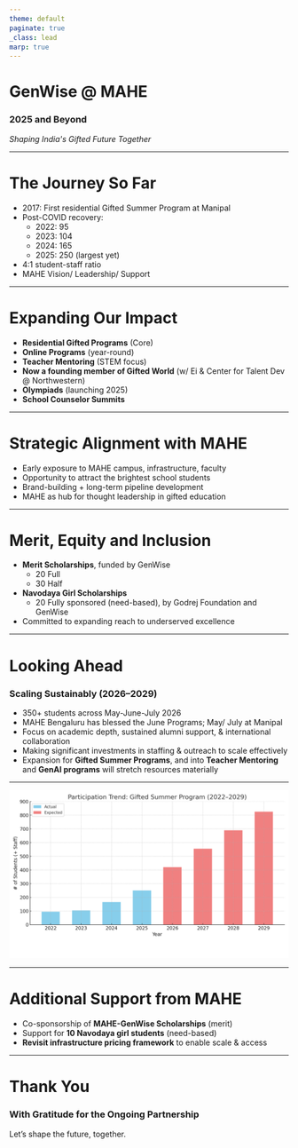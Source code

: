 ```yaml
---
theme: default
paginate: true
_class: lead
marp: true
---
```


# GenWise @ MAHE
### 2025 and Beyond
*Shaping India's Gifted Future Together*

<!-- presenter: Open with thanks and excitement. Acknowledge MAHE’s visionary leadership and long-standing support. Frame this as a celebration and a peek into what’s next. -->

---

# The Journey So Far
- 2017: First residential Gifted Summer Program at Manipal
- Post-COVID recovery: 
  - 2022:  95
  - 2023: 104
  - 2024: 165
  - 2025: 250 (largest yet)
- 4:1 student-staff ratio
- MAHE Vision/ Leadership/ Support

<!-- presenter: Emphasize growth and resilience post-COVID. Reinforce MAHE’s active and continuing role - Infra, food, AC classrooms, faculty engagement, Addas (Emergency Medicine: Dr Mark, Culinary: Chef XYZ, Engineering: ). Mention student-staff ratio as an indicator of program quality. -->

---

# Expanding Our Impact
- **Residential Gifted Programs** (Core)
- **Online Programs** (year-round)
- **Teacher Mentoring** (STEM focus)
- **Now a founding member of Gifted World** (w/ Ei & Center for Talent Dev @ Northwestern)
- **Olympiads** (launching 2025)
- **School Counselor Summits**


<!-- presenter: Show how GenWise is evolving into a full-spectrum gifted ecosystem. Briefly describe each offering to convey credibility and breadth. -->

---

# Strategic Alignment with MAHE
- Early exposure to MAHE campus, infrastructure, faculty
- Opportunity to attract the brightest school students
- Brand-building + long-term pipeline development
- MAHE as hub for thought leadership in gifted education

<!-- presenter: Highlight alignment with MAHE’s goals—branding, outreach, and long-term talent cultivation. -->

---

# Merit, Equity and Inclusion
- **Merit Scholarships**, funded by GenWise
  - 20 Full
  - 30 Half
- **Navodaya Girl Scholarships**
  - 20 Fully sponsored (need-based), by Godrej Foundation and GenWise
- Committed to expanding reach to underserved excellence

<!-- presenter: Underscore that scale doesn’t come at the cost of equity. Mention scholarships as proof of mission-driven intent. -->

---

# Looking Ahead
### Scaling Sustainably (2026–2029)

- 350+ students across May-June-July 2026
- MAHE Bengaluru has blessed the June Programs; May/ July at Manipal
- Focus on academic depth, sustained alumni support, & international collaboration
- Making significant investments in staffing & outreach to scale effectively
- Expansion for **Gifted Summer Programs**, and into **Teacher Mentoring** and **GenAI programs** will stretch resources materially

---
![Participation Trend](./gifted_summer_participation_trend_padded.png)

<!-- presenter: Lay out a bold but feasible roadmap. Call out Gifted World affiliation as strategic credibility. Mention resource pressure to hint at why MAHE support matters more now. -->

---

# Additional Support from MAHE
- Co-sponsorship of **MAHE-GenWise Scholarships** (merit)
- Support for **10 Navodaya girl students** (need-based)
- **Revisit infrastructure pricing framework** to enable scale & access

<!-- presenter: Use this as a prompt for conversation—not a direct ask. Present as “opportunities for deeper partnership.” -->

---

# Thank You
### With Gratitude for the Ongoing Partnership
Let’s shape the future, together.

<!-- presenter: Close on a note of appreciation and shared vision. Leave room for questions and next steps. -->

